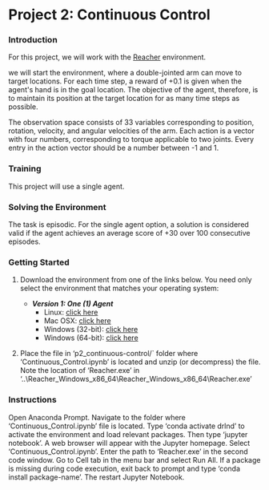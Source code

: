 # Project 2: Continuous Control

### Introduction

For this project, we will work with the [Reacher](https://github.com/Unity-Technologies/ml-agents/blob/master/docs/Learning-Environment-Examples.md#reacher) environment.

we will start the environment, where a double-jointed arm can move to target locations. For each time step, a reward of +0.1 is given when the agent's hand is in the goal location. The objective of the agent, therefore, is to maintain its position at the target location for as many time steps as possible.

The observation space consists of 33 variables corresponding to position, rotation, velocity, and angular velocities of the arm. Each action is a vector with four numbers, corresponding to torque applicable to two joints. Every entry in the action vector should be a number between -1 and 1.

### Training

This project will use a single agent.

### Solving the Environment

The task is episodic. For the single agent option, a solution is considered valid if the agent achieves an average score of +30 over 100 consecutive episodes.


### Getting Started

1. Download the environment from one of the links below.  You need only select the environment that matches your operating system:

    - **_Version 1: One (1) Agent_**
        - Linux: [click here](https://s3-us-west-1.amazonaws.com/udacity-drlnd/P2/Reacher/one_agent/Reacher_Linux.zip)
        - Mac OSX: [click here](https://s3-us-west-1.amazonaws.com/udacity-drlnd/P2/Reacher/one_agent/Reacher.app.zip)
        - Windows (32-bit): [click here](https://s3-us-west-1.amazonaws.com/udacity-drlnd/P2/Reacher/one_agent/Reacher_Windows_x86.zip)
        - Windows (64-bit): [click here](https://s3-us-west-1.amazonaws.com/udacity-drlnd/P2/Reacher/one_agent/Reacher_Windows_x86_64.zip)
  
2. Place the file in ‘p2_continuous-control/` folder where ‘Continuous_Control.ipynb’ is located and unzip (or decompress) the file. Note the location of ‘Reacher.exe’ in ‘..\Reacher_Windows_x86_64\Reacher_Windows_x86_64\Reacher.exe’

### Instructions

Open Anaconda Prompt. Navigate to the folder where ‘Continuous_Control.ipynb’ file is located. Type ‘conda activate drlnd’ to activate the environment and load relevant packages. Then type ‘jupyter notebook’. A web browser will appear with the Jupyter homepage. Select ‘Continuous_Control.ipynb’. Enter the path to ‘Reacher.exe’ in the second code window. Go to Cell tab in the menu bar and select Run All. If a package is missing during code execution, exit back to prompt and type ‘conda install package-name’. The restart Jupyter Notebook.  

